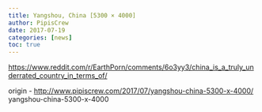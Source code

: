 ```yaml
---
title: Yangshou, China [5300 × 4000]
author: PipisCrew
date: 2017-07-19
categories: [news]
toc: true
---
```


https://www.reddit.com/r/EarthPorn/comments/6o3yy3/china_is_a_truly_underrated_country_in_terms_of/

origin - http://www.pipiscrew.com/2017/07/yangshou-china-5300-x-4000/ yangshou-china-5300-x-4000